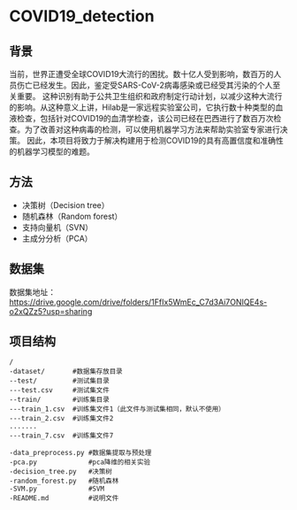 # COVID19_detection

## 背景

​	当前，世界正遭受全球COVID19大流行的困扰。数十亿人受到影响，数百万的人员伤亡已经发生。因此，鉴定受SARS-CoV-2病毒感染或已经受其污染的个人至关重要。 这种识别有助于公共卫生组织和政府制定行动计划，以减少这种大流行的影响。从这种意义上讲，Hilab是一家远程实验室公司，它执行数十种类型的血液检查，包括针对COVID19的血清学检查，该公司已经在巴西进行了数百万次检查。为了改善对这种病毒的检测，可以使用机器学习方法来帮助实验室专家进行决策。 因此，本项目将致力于解决构建用于检测COVID19的具有高置信度和准确性的机器学习模型的难题。

## 方法

* 决策树（Decision tree）
* 随机森林（Random forest）
* 支持向量机（SVN）
* 主成分分析（PCA）

## 数据集

数据集地址：https://drive.google.com/drive/folders/1FfIx5WmEc_C7d3Ai7ONIQE4s-o2xQZz5?usp=sharing

## 项目结构

~~~
/
-dataset/		#数据集存放目录
--test/			#测试集目录
---test.csv		#测试集文件
--train/  		#训练集目录
---train_1.csv	#训练集文件1（此文件与测试集相同，默认不使用）
---train_2.csv	#训练集文件2
.......
---train_7.csv	#训练集文件7

-data_preprocess.py	#数据集提取与预处理
-pca.py				#pca降维的相关实验
-decision_tree.py	#决策树
-random_forest.py	#随机森林
-SVM.py				#SVM
-README.md			#说明文件
~~~



